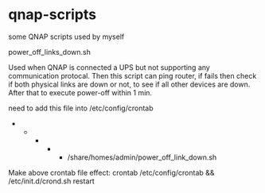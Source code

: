 # qnap-scripts
some QNAP scripts used by myself

power_off_links_down.sh

 Used when QNAP is connected a UPS but not supporting any communication protocal.
 Then this script can ping router, if fails then check if both physical links are down or not, to see if all other devices are down.
 After that to execute power-off within 1 min.


need to add this file into /etc/config/crontab 
 * * * * * /share/homes/admin/power_off_link_down.sh

Make above crontab file effect:
crontab /etc/config/crontab && /etc/init.d/crond.sh restart

